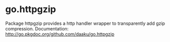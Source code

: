 go.httpgzip
===========

Package httpgzip provides a http handler wrapper to transparently add gzip compression.
Documentation: http://go.pkgdoc.org/github.com/daaku/go.httpgzip
